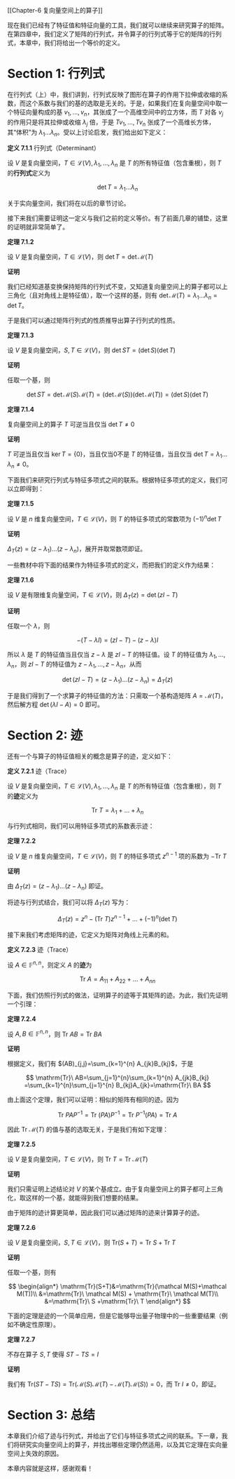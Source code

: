[[Chapter-6 复向量空间上的算子]]

现在我们已经有了特征值和特征向量的工具，我们就可以继续来研究算子的矩阵。在第四章中，我们定义了矩阵的行列式，并令算子的行列式等于它的矩阵的行列式，本章中，我们将给出一个等价的定义。

# Section 1: 行列式

在行列式（上）中，我们讲到，行列式反映了图形在算子的作用下拉伸或收缩的系数，而这个系数与我们的基的选取是无关的。于是，如果我们在复向量空间中取一个特征向量构成的基 $v_1,\dots,v_n$，其张成了一个高维空间中的立方体，而 $T$ 对各 $v_j$ 的作用只是将其拉伸或收缩 $\lambda_j$ 倍，于是 $Tv_1,\dots,Tv_n$ 张成了一个高维长方体，其“体积”为 $\lambda_1 \dots \lambda_n$。受以上讨论启发，我们给出如下定义：

**定义 7.1.1** 行列式（Determinant）

设 $V$ 是复向量空间，$T\in\mathcal L(V),\lambda_1,\dots,\lambda_n$ 是 $T$ 的所有特征值（包含重根），则 $T$ 的**行列式**定义为

$$
\det T=\lambda_1 \dots \lambda_n
$$

关于实向量空间，我们将在以后的章节讨论。

接下来我们需要证明这一定义与我们之前的定义等价。有了前面几章的铺垫，这里的证明就非常简单了。

**定理 7.1.2**

设 $V$ 是复向量空间，$T\in\mathcal L(V)$，则 $\det T=\det \mathcal M(T)$

**证明**

我们已经知道基变换保持矩阵的行列式不变，又知道复向量空间上的算子都可以上三角化（且对角线上是特征值），取一个这样的基，则有 $\det \mathcal M(T)=\lambda_1 \dots \lambda_n =\det T$。

于是我们可以通过矩阵行列式的性质推导出算子行列式的性质。

**定理 7.1.3**

设 $V$ 是复向量空间，$S,T\in\mathcal L(V)$，则 $\det ST=(\det S)(\det T)$

**证明**

任取一个基，则 

$$
\det ST=\det \mathcal M(S)\mathcal M(T)=(\det \mathcal M(S))(\det \mathcal M(T))=(\det S)(\det T)
$$

**定理 7.1.4**

复向量空间上的算子 $T$ 可逆当且仅当 $\det T\ne 0$

**证明**

$T$ 可逆当且仅当 $\ker T = \{0\}$，当且仅当0不是 $T$ 的特征值，当且仅当 $\det T=\lambda_1\dots\lambda_n\ne 0$。

下面我们来研究行列式与特征多项式之间的联系。根据特征多项式的定义，我们可以立即得到：

**定理 7.1.5**

设 $V$ 是 $n$ 维复向量空间，$T\in\mathcal L(V)$，则 $T$ 的特征多项式的常数项为 $(-1)^n \det T$

**证明**

$\Delta_T(z)=(z-\lambda_1)\dots(z-\lambda_n)$，展开并取常数项即证。

一些教材中将下面的结果作为特征多项式的定义，而把我们的定义作为结果：

**定理 7.1.6**

设 $V$ 是有限维复向量空间，$T\in\mathcal L(V)$，则 $\Delta_T(z)=\det(zI-T)$

**证明**

任取一个 $\lambda$，则

$$
-(T-\lambda I)=(zI-T)-(z-\lambda)I
$$

所以 $\lambda$ 是 $T$ 的特征值当且仅当 $z-\lambda$ 是 $zI-T$ 的特征值。设 $T$ 的特征值为 $\lambda_1,\dots,\lambda_n$，则 $zI-T$ 的特征值为 $z-\lambda_1,\dots,z-\lambda_n$，从而

$$
\det(zI-T)=(z-\lambda_1)\dots (z-\lambda_n)=\Delta_T(z)
$$

于是我们得到了一个求算子的特征值的方法：只需取一个基构造矩阵 $A=\mathcal M(T)$，然后解方程 $\det (\lambda I-A)=0$ 即可。

# Section 2: 迹

还有一个与算子的特征值相关的概念是算子的迹，定义如下：

**定义 7.2.1** 迹（Trace）

设 $V$ 是复向量空间，$T\in\mathcal L(V),\lambda_1,\dots,\lambda_n$ 是 $T$ 的所有特征值（包含重根），则 $T$ 的**迹**定义为

$$
\mathrm{Tr}\ T=\lambda_1+\dots+\lambda_n
$$

与行列式相同，我们可以用特征多项式的系数表示迹：

**定理 7.2.2**

设 $V$ 是 $n$ 维复向量空间，$T\in\mathcal L(V)$，则 $T$ 的特征多项式 $z^{n-1}$ 项的系数为 $-\mathrm{Tr}\ T$

**证明**

由 $\Delta_T(z)=(z-\lambda_1)\dots(z-\lambda_n)$ 即证。

将迹与行列式结合，我们可以将 $\Delta_T(z)$ 写为：

$$
\Delta_T(z)=z^n - (\mathrm{Tr}\ T)z^{n-1}+\dots+(-1)^n (\det T)
$$

接下来我们考虑矩阵的迹，它定义为矩阵对角线上元素的和。

**定义 7.2.3** 迹（Trace）

设 $A\in\mathbb F^{n,n}$，则定义 $A$ 的**迹**为

$$
\mathrm{Tr}\ A=A_{11}+A_{22}+\dots+A_{nn}
$$

下面，我们仿照行列式的做法，证明算子的迹等于其矩阵的迹。为此，我们先证明一个引理：

**定理 7.2.4**

设 $A,B\in\mathbb F^{n,n}$，则 $\mathrm{Tr}\ AB=\mathrm{Tr}\ BA$

**证明**

根据定义，我们有 $(AB)_{j,j}=\sum_{k=1}^{n} A_{jk}B_{kj}$，于是

$$
\mathrm{Tr}\ AB=\sum_{j=1}^{n}\sum_{k=1}^{n} A_{jk}B_{kj}
=\sum_{k=1}^{n}\sum_{j=1}^{n} B_{kj}A_{jk}=\mathrm{Tr}\ BA
$$

由上面这个定理，我们可以证明：相似的矩阵有相同的迹。因为

$$
\mathrm{Tr}\ PAP^{-1}=\mathrm{Tr}\ (PA)P^{-1}=\mathrm{Tr}\ P^{-1}(PA)=\mathrm{Tr}\ A
$$

因此 $\mathrm{Tr}\ \mathcal M(T)$ 的值与基的选取无关，于是我们有如下定理：

**定理 7.2.5**

设 $V$ 是复向量空间，$T\in\mathcal L(V)$，则 $\mathrm{Tr}\ T=\mathrm{Tr}\ \mathcal M(T)$

**证明**

我们只需证明上述结论对 $V$ 的某个基成立。由于复向量空间上的算子都可上三角化，取这样的一个基，就能得到我们想要的结果。

由于矩阵的迹计算更简单，因此我们可以通过矩阵的迹来计算算子的迹。

**定理 7.2.6**

设 $V$ 是复向量空间，$S,T\in\mathcal L(V)$，则 $\mathrm{Tr}(S+T)=\mathrm{Tr}\ S+\mathrm{Tr}\ T$

**证明**

任取一个基，则有

$$
\begin{align*}
\mathrm{Tr}(S+T)&=\mathrm{Tr}(\mathcal M(S)+\mathcal M(T))\\
&=\mathrm{Tr}\ \mathcal M(S) + \mathrm{Tr}\ \mathcal M(T)\\
&=\mathrm{Tr}\ S +\mathrm{Tr}\ T
\end{align*}
$$

下面的定理是迹的一个简单应用，但是它能够导出量子物理中的一些重要结果（例如不确定性原理）。

**定理 7.2.7**

不存在算子 $S,T$ 使得 $ST-TS=I$

**证明**

我们有 $\mathrm{Tr}(ST-TS)=\mathrm{Tr}(\mathcal M(S)\mathcal M(T)-\mathcal M(T)\mathcal M(S))=0$，而 $\mathrm{Tr}\ I\ne 0$，即证。

# Section 3: 总结

本章我们介绍了迹与行列式，并给出了它们与特征多项式之间的联系。下一章，我们将研究实向量空间上的算子，并找出哪些定理仍然适用，以及其它定理在实向量空间上失效的原因。

本章内容就是这样，感谢观看！